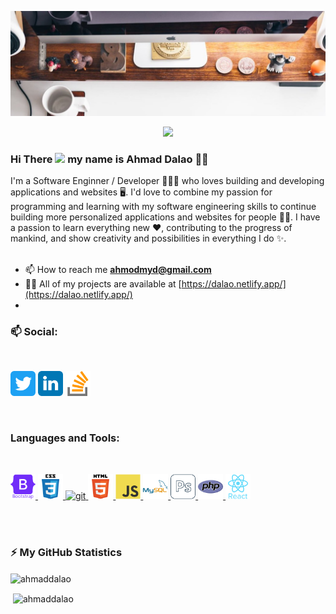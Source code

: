 
![Banner](https://github.com/AhmadDalao/AhmadDalao/blob/main/1500x500.jpg)



<!-- retro visitor counter -->
<p align="center"> 
  <img src="https://profile-counter.glitch.me/AhmadDalao/count.svg" />
</p>

<!-- welcome message -->
### Hi There <img src="https://media.giphy.com/media/hvRJCLFzcasrR4ia7z/giphy.gif" width="25px"> my name is Ahmad Dalao 🙎‍♂️	
<!-- ### Hi there 👋<img src="https://media.giphy.com/media/hvRJCLFzcasrR4ia7z/giphy.gif" width="25px"> -->

I'm a Software Enginner / Developer 👨🏻‍💻 who loves building and developing applications and websites 🖥️. I'd love to combine my passion for programming and learning with my software engineering skills to continue building more personalized applications and websites for people 🧑‍💻. I have a passion to learn everything new ❤, contributing to the progress of mankind, and show creativity and possibilities in everything I do ✨.
<br />
<br />

- 📫 How to reach me **ahmodmyd@gmail.com**
- 👨‍💻 All of my projects are available at [https://dalao.netlify.app/](https://dalao.netlify.app/)
- <br />

### 📫 Social:
<br />
<p align="left">
<a href="https://twitter.com/AhmadDalao/" height="40px" width="40px" target="_blank"  rel="noreferrer noopener" title="twitter" aria-label="twitter"><img src="https://github.com/AhmadDalao/AhmadDalao/blob/main/twitter.svg" alt="twitter" height="40" width="40" /></a>
<a href="https://www.linkedin.com/in/ahmad-dalao/"  height="40px" width="40px"  target="_blank"  rel="noreferrer noopener" title="Linkedin" aria-label="Linkedin"><img src="https://github.com/AhmadDalao/AhmadDalao/blob/main/linkedin.svg" alt="linkedin" height="40" width="40" /></a>
<a href="https://stackoverflow.com/users/9283958/ahmad-dalao" height="40px" width="40px" target="_blank" rel="noreferrer noopener" title="stackoverflow " aria-label="stackoverflow"><img src="https://github.com/AhmadDalao/AhmadDalao/blob/main/stack-overflow.svg" alt="stackoverflow" height="40" width="40" /></a>
</p>
<br />

### Languages and Tools:
<br />
<p align="left"> <a href="https://getbootstrap.com" target="_blank"> <img src="https://raw.githubusercontent.com/devicons/devicon/master/icons/bootstrap/bootstrap-plain-wordmark.svg" alt="bootstrap" width="40" height="40"/> </a> <a href="https://www.w3schools.com/css/" target="_blank"> <img src="https://raw.githubusercontent.com/devicons/devicon/master/icons/css3/css3-original-wordmark.svg" alt="css3" width="40" height="40"/> </a> <a href="https://git-scm.com/" target="_blank"> <img src="https://www.vectorlogo.zone/logos/git-scm/git-scm-icon.svg" alt="git" width="40" height="40"/> </a> <a href="https://www.w3.org/html/" target="_blank"> <img src="https://raw.githubusercontent.com/devicons/devicon/master/icons/html5/html5-original-wordmark.svg" alt="html5" width="40" height="40"/> </a> <a href="https://developer.mozilla.org/en-US/docs/Web/JavaScript" target="_blank"> <img src="https://raw.githubusercontent.com/devicons/devicon/master/icons/javascript/javascript-original.svg" alt="javascript" width="40" height="40"/> </a> <a href="https://www.mysql.com/" target="_blank"> <img src="https://raw.githubusercontent.com/devicons/devicon/master/icons/mysql/mysql-original-wordmark.svg" alt="mysql" width="40" height="40"/> </a> <a href="https://www.photoshop.com/en" target="_blank"> <img src="https://raw.githubusercontent.com/devicons/devicon/master/icons/photoshop/photoshop-line.svg" alt="photoshop" width="40" height="40"/> </a> <a href="https://www.php.net" target="_blank"> <img src="https://raw.githubusercontent.com/devicons/devicon/master/icons/php/php-original.svg" alt="php" width="40" height="40"/> </a> <a href="https://reactjs.org/" target="_blank"> <img src="https://raw.githubusercontent.com/devicons/devicon/master/icons/react/react-original-wordmark.svg" alt="react" width="40" height="40"/> </a> 
</p>
<br />
<br />

### <b>⚡ My GitHub Statistics</b>

<p align="left">
<p><img align="center" src="https://github-readme-streak-stats.herokuapp.com/?user=ahmaddalao&" alt="ahmaddalao" /></p>
<p>&nbsp;<img align="center" src="https://github-readme-stats.vercel.app/api?username=ahmaddalao&show_icons=true&locale=en" alt="ahmaddalao" /></p>
</p>



<!--
**AhmadDalao/AhmadDalao** is a ✨ _special_ ✨ repository because its `README.md` (this file) appears on your GitHub profile.




Here are some ideas to get you started:

- 🔭 I’m currently working on ...
#I'm just testing this new feature.
- 🌱 I’m currently learning ...
- 👯 I’m looking to collaborate on ...
- 🤔 I’m looking for help with ...
- 💬 Ask me about ...
- 📫 How to reach me: ...
- 😄 Pronouns: ...
- ⚡ Fun fact: ...
-->
